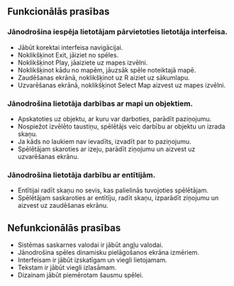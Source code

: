 ## Funkcionālās prasības
### Jānodrošina iespēja lietotājam pārvietoties lietotāja interfeisa. 
  * Jābūt korektai interfeisa navigācijai.
  * Noklikšķinot Exit, jāiziet no spēles.
  * Noklikšķinot Play, jāaiziete uz mapes izvēlni.
  * Noklikšķinot kādu no mapēm, jāuzsāk spēle noteiktajā mapē.
  * Zaudēšanas ekrānā, noklikšķinot uz R aiziet uz sākumlapu.
  * Uzvarēšanas ekrānā, noklikšķinot Select Map aizvest uz mapes izvēlni.
### Jānodrošina lietotāja darbības ar mapi un objektiem.
  * Apskatoties uz objektu, ar kuru var darboties, parādīt paziņojumu.
  * Nospiežot izvēlēto taustiņu, spēlētājs veic darbību ar objektu un izrada skaņu.
  * Ja kāds no laukiem nav ievadīts, izvadīt par to paziņojumu.
  * Spēlētājam skaroties ar izeju, parādīt ziņojumu un aizvest uz uzvarēšanas ekrānu.
### Jānodrošina lietotāja darbību ar entītijām.
  * Entītijai radīt skaņu no sevis, kas palielinās tuvojoties spēlētājam.
  * Spēlētājam saskaroties ar entītīju, radīt skaņu, izparādīt ziņojumu un aizvest uz zaudēšanas ekrānu.

## Nefunkcionālās prasības
  * Sistēmas saskarnes valodai ir jābūt angļu valodai.
  * Jānodrošina spēles dinamisku pielāgošanos ekrāna izmēriem.
  * Interfeisam ir jābūt izskatīgam un viegli lietojamam.
  * Tekstam ir jābūt viegli izlasāmam.
  * Dizainam jābūt piemērotam šausmu spēlei.
